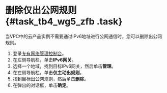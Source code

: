 # 删除仅出公网规则 {#task_tb4_wg5_zfb .task}

当VPC中的云产品实例不需要通过IPv6地址进行公网通信时，您可以删除出公网规则。

1.  登录[专有网络管理控制台](https://vpcnext.console.aliyun.com)。 
2.  在左侧导航栏，单击**IPv6网关**。 
3.  选择一个地域，找到目标IPv6网关，然后单击**管理**。 
4.  在左侧导航栏，单击**仅主动出规则**。 
5.  找到目标出公网规则，然后单击**删除**。 
6.  在弹出的对话框，单击**确定**。 

